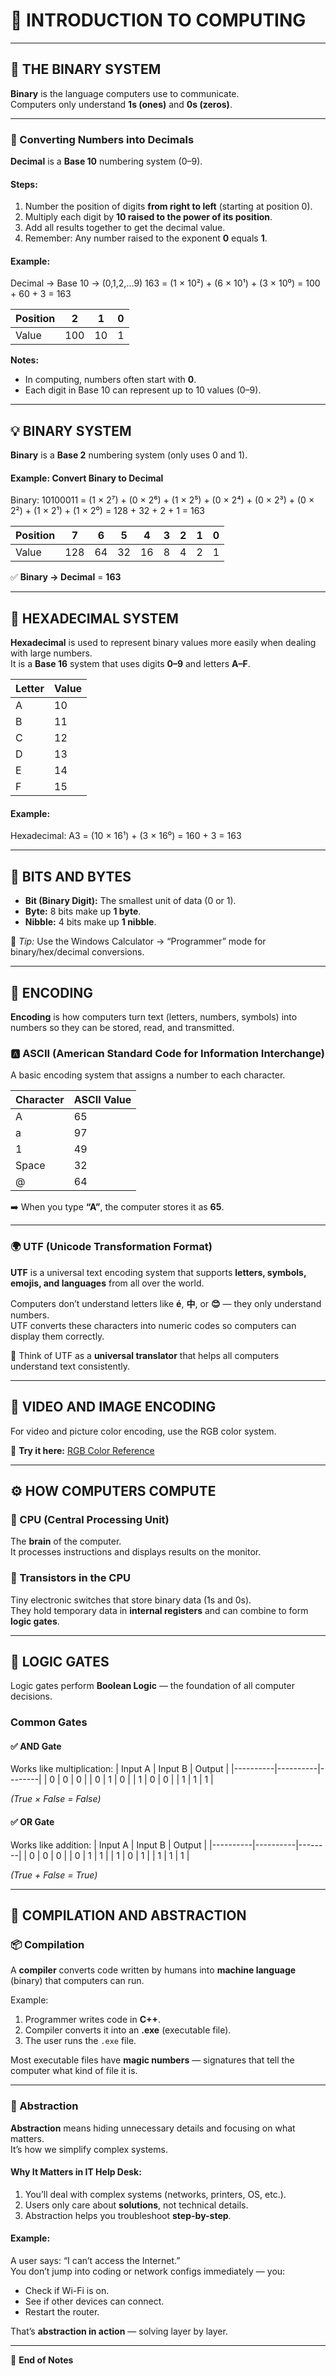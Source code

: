 # 🧠 INTRODUCTION TO COMPUTING

---

## 🧮 THE BINARY SYSTEM

**Binary** is the language computers use to communicate.  
Computers only understand **1s (ones)** and **0s (zeros)**.

---

### 🔢 Converting Numbers into Decimals

**Decimal** is a **Base 10** numbering system (0–9).

#### Steps:
1. Number the position of digits **from right to left** (starting at position 0).  
2. Multiply each digit by **10 raised to the power of its position**.  
3. Add all results together to get the decimal value.  
4. Remember: Any number raised to the exponent **0** equals **1**.

#### Example:
Decimal → Base 10 → (0,1,2,...9)
163 = (1 × 10²) + (6 × 10¹) + (3 × 10⁰)
= 100 + 60 + 3
= 163

| Position | 2 | 1 | 0 |
|-----------|---|---|---|
| Value     |100|10 |1  |

**Notes:**
- In computing, numbers often start with **0**.
- Each digit in Base 10 can represent up to 10 values (0–9).

---

## 💡 BINARY SYSTEM

**Binary** is a **Base 2** numbering system (only uses 0 and 1).

#### Example: Convert Binary to Decimal
Binary: 10100011
= (1 × 2⁷) + (0 × 2⁶) + (1 × 2⁵) + (0 × 2⁴) + (0 × 2³) + (0 × 2²) + (1 × 2¹) + (1 × 2⁰)
= 128 + 32 + 2 + 1 = 163


| Position | 7 | 6 | 5 | 4 | 3 | 2 | 1 | 0 |
|-----------|---|---|---|---|---|---|---|---|
| Value     |128|64 |32 |16 |8  |4  |2  |1  |

✅ **Binary → Decimal** = **163**

---

## 🧮 HEXADECIMAL SYSTEM

**Hexadecimal** is used to represent binary values more easily when dealing with large numbers.  
It is a **Base 16** system that uses digits **0–9** and letters **A–F**.

| Letter | Value |
|---------|--------|
| A | 10 |
| B | 11 |
| C | 12 |
| D | 13 |
| E | 14 |
| F | 15 |

#### Example:
Hexadecimal: A3
= (10 × 16¹) + (3 × 16⁰)
= 160 + 3
= 163


---

## 💾 BITS AND BYTES

- **Bit (Binary Digit):** The smallest unit of data (0 or 1).  
- **Byte:** 8 bits make up **1 byte**.  
- **Nibble:** 4 bits make up **1 nibble**.

🧠 *Tip:* Use the Windows Calculator → “Programmer” mode for binary/hex/decimal conversions.

---

## 🔡 ENCODING

**Encoding** is how computers turn text (letters, numbers, symbols) into numbers so they can be stored, read, and transmitted.

### 🅰️ ASCII (American Standard Code for Information Interchange)
A basic encoding system that assigns a number to each character.

| Character | ASCII Value |
|------------|--------------|
| A | 65 |
| a | 97 |
| 1 | 49 |
| Space | 32 |
| @ | 64 |

➡️ When you type **“A”**, the computer stores it as **65**.

---

### 🌍 UTF (Unicode Transformation Format)

**UTF** is a universal text encoding system that supports **letters, symbols, emojis, and languages** from all over the world.

Computers don’t understand letters like **é**, **中**, or **😊** — they only understand numbers.  
UTF converts these characters into numeric codes so computers can display them correctly.

🧠 Think of UTF as a **universal translator** that helps all computers understand text consistently.

---

## 🎨 VIDEO AND IMAGE ENCODING

For video and picture color encoding, use the RGB color system.

🔗 **Try it here:** [RGB Color Reference](https://www.rapidtables.com/web/color/RGB_Color.html)

---

## ⚙️ HOW COMPUTERS COMPUTE

### 🧠 CPU (Central Processing Unit)
The **brain** of the computer.  
It processes instructions and displays results on the monitor.

### 🔌 Transistors in the CPU
Tiny electronic switches that store binary data (1s and 0s).  
They hold temporary data in **internal registers** and can combine to form **logic gates**.

---

## 🧩 LOGIC GATES

Logic gates perform **Boolean Logic** — the foundation of all computer decisions.

### Common Gates

#### ✅ AND Gate
Works like multiplication:
| Input A | Input B | Output |
|----------|----------|--------|
| 0 | 0 | 0 |
| 0 | 1 | 0 |
| 1 | 0 | 0 |
| 1 | 1 | 1 |

*(True × False = False)*

#### ✅ OR Gate
Works like addition:
| Input A | Input B | Output |
|----------|----------|--------|
| 0 | 0 | 0 |
| 0 | 1 | 1 |
| 1 | 0 | 1 |
| 1 | 1 | 1 |

*(True + False = True)*

---

## 🧩 COMPILATION AND ABSTRACTION

### 📦 Compilation
A **compiler** converts code written by humans into **machine language** (binary) that computers can run.

Example:
1. Programmer writes code in **C++**.  
2. Compiler converts it into an **.exe** (executable file).  
3. The user runs the `.exe` file.

Most executable files have **magic numbers** — signatures that tell the computer what kind of file it is.

---

### 🧱 Abstraction

**Abstraction** means hiding unnecessary details and focusing on what matters.  
It’s how we simplify complex systems.

#### Why It Matters in IT Help Desk:
1. You’ll deal with complex systems (networks, printers, OS, etc.).  
2. Users only care about **solutions**, not technical details.  
3. Abstraction helps you troubleshoot **step-by-step**.

#### Example:
A user says: “I can’t access the Internet.”  
You don’t jump into coding or network configs immediately — you:
- Check if Wi-Fi is on.  
- See if other devices can connect.  
- Restart the router.

That’s **abstraction in action** — solving layer by layer.

---

📘 **End of Notes**

